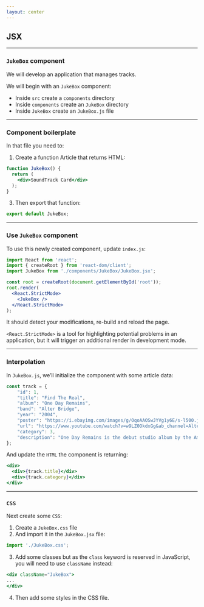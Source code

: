 ```yaml
---
layout: center
---
```


## JSX

<Toc maxDepth="2" mode="onlySiblings"/>

---

### `JukeBox` component

We will develop an application that manages tracks.

We will begin with an `JukeBox` component:

- Inside `src` create a `components` directory
- Inside `components` create an `JukeBox` directory
- Inside `JukeBox` create an `JukeBox.js` file

---

### Component boilerplate

In that file you need to:

1. Create a function Article that returns HTML:

```jsx
function JukeBox() {
  return (
    <div>SoundTrack Card</div>
  );
}
```

3. Then export that function:

```jsx
export default JukeBox;
```

---

### Use `JukeBox` component

To use this newly created component, update `index.js`:
```jsx
import React from 'react';
import { createRoot } from 'react-dom/client';
import JukeBox from './components/JukeBox/JukeBox.jsx';

const root = createRoot(document.getElementById('root'));
root.render(
  <React.StrictMode>
    <JukeBox />
  </React.StrictMode>
);
```

It should detect your modifications, re-build and reload the page.

<alert>`<React.StrictMode>` is a tool for highlighting potential problems in an application, but it will trigger an additional render in development mode.</alert>

---

### Interpolation

In `JukeBox.js`, we’ll initialize the component with some article data:
```jsx
const track = {
    "id": 1,
    "title": "Find The Real",
    "album": "One Day Remains",
    "band": "Alter Bridge",
    "year": "2004",
    "poster": "https://i.ebayimg.com/images/g/OqoAAOSwJYVg1y6E/s-l500.jpg",
    "url": "https://www.youtube.com/watch?v=w9LZ0OkdxGg&ab_channel=AlterBridge-Topic",
    "category": 3,
    "description": "One Day Remains is the debut studio album by the American hard rock band Alter Bridge, released on August 10, 2004, on Wind-up Records."
};
```

And update the `HTML` the component is returning:
```jsx
<div>
  <div>{track.title}</div>
  <div>{track.category}</div>
</div>
```

---

### `CSS`

Next create some `CSS`:

1. Create a `JukeBox.css` file
2. And import it in the `JukeBox.jsx` file:

```jsx
import './JukeBox.css';
```

3. Add some classes but as the `class` keyword is reserved in JavaScript, you will need to use `className` instead:

```jsx
<div className="JukeBox">
...
</div>
```

4. Then add some styles in the CSS file.
